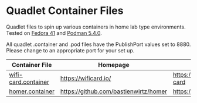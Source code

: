 # Quadlet Container Files

Quadlet files to spin up various containers in home lab type environments. Tested on [Fedora 41](https://getfedora.org) and [Podman 5.4.0](https://podman.io).

All quadlet .container and .pod files have the PublishPort values set to 8880. Please change to an appropriate port for your set up.

| Container File | Homepage | Container Repository | rootful/rootless |
|---|---|---|---|
| [wifi-card.container](https://github.com/str8edgedave/config_files/blob/main/containers/wifi-card.container) | https://wificard.io/ | https://hub.docker.com/r/bndw/wifi-card | rootless |
| [homer.container](https://github.com/str8edgedave/config_files/blob/main/containers/homer.container) | https://github.com/bastienwirtz/homer | https://hub.docker.com/r/b4bz/homer | rootless |
